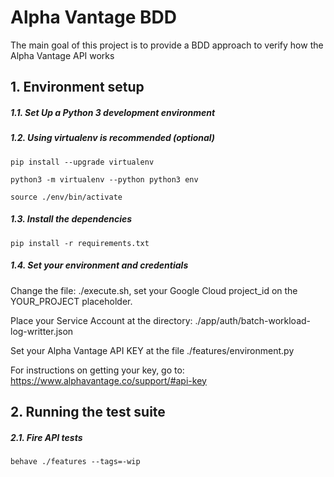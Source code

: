# Alpha Vantage BDD

The main goal of this project is to provide a BDD approach to verify how the Alpha Vantage API works

## 1. Environment setup

##### 1.1. Set Up a Python 3 development environment

##### 1.2. Using *virtualenv* is recommended (optional)

`pip install --upgrade virtualenv`

`python3 -m virtualenv --python python3 env`

`source ./env/bin/activate`

##### 1.3. Install the dependencies

`pip install -r requirements.txt`


##### 1.4. Set your environment and credentials

Change the file: ./execute.sh, set your Google Cloud project_id on the YOUR_PROJECT placeholder.

Place your Service Account at the directory: ./app/auth/batch-workload-log-writter.json

Set your Alpha Vantage API KEY at the file ./features/environment.py

For instructions on getting your key, go to: https://www.alphavantage.co/support/#api-key

## 2. Running the test suite

##### 2.1. Fire API tests

```
behave ./features --tags=-wip
```